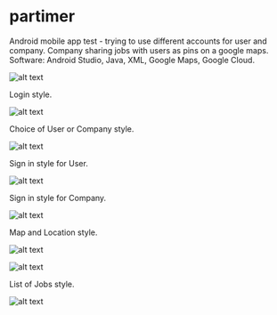 # partimer
Android mobile app test - trying to use different accounts for user and company.
Company sharing jobs with users as pins on a google maps.
Software: Android Studio, Java, XML, Google Maps, Google Cloud.

![alt text](https://github.com/emeyva/partimer/blob/master/app/src/main/res/mipmap-xxxhdpi/ic_launcher.png)


Login style.

![alt text](https://github.com/emeyva/partimer/blob/master/partimer_designs/Screenshot_2019-02-27-15-23-31.png)

Choice of User or Company style.

![alt text](https://github.com/emeyva/partimer/blob/master/partimer_designs/Screenshot_2019-02-27-15-24-06.png)

Sign in style for User.

![alt text](https://github.com/emeyva/partimer/blob/master/partimer_designs/Screenshot_2019-02-27-15-24-19.png)

Sign in style for Company.

![alt text](https://github.com/emeyva/partimer/blob/master/partimer_designs/Screenshot_2019-02-27-15-24-25.png)

Map and Location style.

![alt text](https://github.com/emeyva/partimer/blob/master/partimer_designs/Screenshot_2019-02-27-15-23-07.png)

![alt text](https://github.com/emeyva/partimer/blob/master/partimer_designs/Screenshot_2019-02-27-15-22-37.png)

List of Jobs style.

![alt text](https://github.com/emeyva/partimer/blob/master/partimer_designs/Screenshot_2019-02-27-15-23-25.png)

